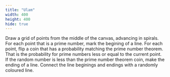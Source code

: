 ```yaml
---
title: "Ulam"
width: 400
height: 400
hide: true
---
```


Draw a grid of points from the middle of the canvas, advancing in spirals. For each point that is a prime number, mark the begining of a line. For each point, flip a coin that has a probability matching the prime number theorem. That is the probability for prime numbers less or equal to the current point. If the random number is less than the prime number theorem coin, make the ending of a line. Connect the line beginings and endings with a randomly coloured line. 
